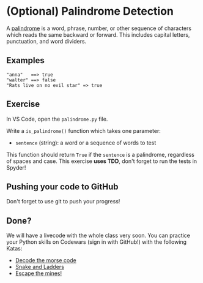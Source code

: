 # (Optional) Palindrome Detection

A [palindrome](https://en.wikipedia.org/wiki/Palindrome) is a word, phrase, number, or other sequence of characters which reads the same backward or forward. This includes capital letters, punctuation, and word dividers.

## Examples

```
"anna"   ==> true
"walter" ==> false
"Rats live on no evil star" => true
```

## Exercise

In VS Code, open the `palindrome.py` file.

Write a `is_palindrome()` function which takes one parameter:

- `sentence` (string): a word or a sequence of words to test

This function should return `True` if the `sentence` is a palindrome, regardless of spaces and case. This exercise **uses TDD**, don't forget to run the tests in Spyder!

## Pushing your code to GitHub

Don't forget to use git to push your progress!

## Done?

We will have a livecode with the whole class very soon. You can practice your Python skills on Codewars (sign in with GitHub!) with the following Katas:

- [Decode the morse code](https://www.codewars.com/kata/decode-the-morse-code/train/python)
- [Snake and Ladders](https://www.codewars.com/kata/snakes-and-ladders-1/train/python)
- [Escape the mines!](https://www.codewars.com/kata/escape-the-mines/train/python)
